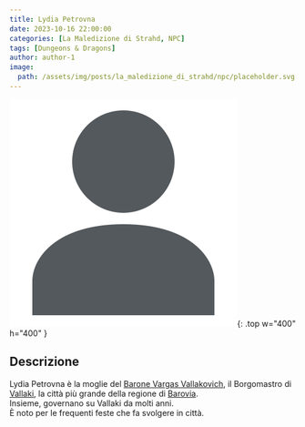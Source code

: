```yaml
---
title: Lydia Petrovna
date: 2023-10-16 22:00:00
categories: [La Maledizione di Strahd, NPC]
tags: [Dungeons & Dragons]
author: author-1
image:
  path: /assets/img/posts/la_maledizione_di_strahd/npc/placeholder.svg
---
```


![Desktop View](/assets/img/posts/la_maledizione_di_strahd/npc/placeholder.svg){: .top w="400" h="400" }

## Descrizione

Lydia Petrovna è la moglie del [Barone Vargas Vallakovich](/posts/Barone_Vargas_Vallakovich), il Borgomastro di [Vallaki](/posts/Vallaki), la città più grande della regione di [Barovia](/posts/Barovia).  
Insieme, governano su Vallaki da molti anni.   
È noto per le frequenti feste che fa svolgere in città.